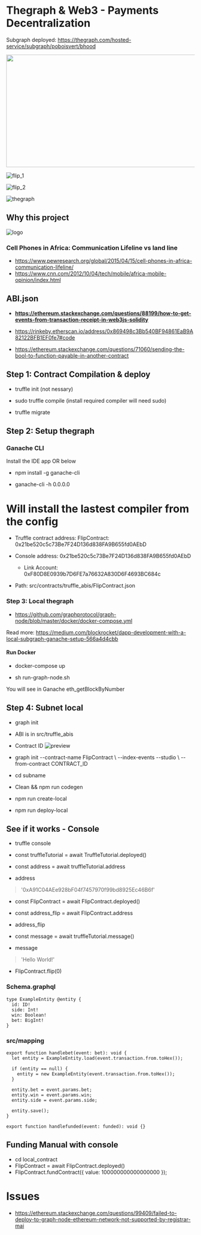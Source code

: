 # Thegraph & Web3 - Payments Decentralization

Subgraph deployed: https://thegraph.com/hosted-service/subgraph/poboisvert/bhood

<img src="https://github.com/poboisvert/thegraphWeb3/raw/main/animation.gif" width="800" height="300">

![flip_1](flip_1.png)

![flip_2](flip_2.png)

![thegraph](thegraph.png)

## Why this project

![logo](TheGraph_logo.png)

### Cell Phones in Africa: Communication Lifeline vs land line

- https://www.pewresearch.org/global/2015/04/15/cell-phones-in-africa-communication-lifeline/
- https://www.cnn.com/2012/10/04/tech/mobile/africa-mobile-opinion/index.html

## ABI.json

- **https://ethereum.stackexchange.com/questions/88199/how-to-get-events-from-transaction-receipt-in-web3js-solidity**

- https://rinkeby.etherscan.io/address/0x869498c3Bb540BF94861EaB9A82122BFB1EF0fe7#code

- https://ethereum.stackexchange.com/questions/71060/sending-the-bool-to-function-payable-in-another-contract

## Step 1: Contract Compilation & deploy

- truffle init (not nessary)

- sudo truffle compile (install required compiler will need sudo)

- truffle migrate

## Step 2: Setup thegraph

### Ganache CLI

Install the IDE app OR below

- npm install -g ganache-cli

- ganache-cli -h 0.0.0.0

# Will install the lastest compiler from the config

- Truffle contract address: FlipContract: 0x21be520c5c73Be7F24D136d838FA9B655fd0AEbD
- Console address: 0x21be520c5c73Be7F24D136d838FA9B655fd0AEbD

  - Link Account: 0xF80D8E0939b7D6FE7a76632A830D6F4693BC684c

- Path: src/contracts/truffle_abis/FlipContract.json

### Step 3: Local thegraph

- https://github.com/graphprotocol/graph-node/blob/master/docker/docker-compose.yml

Read more: https://medium.com/blockrocket/dapp-development-with-a-local-subgraph-ganache-setup-566a4d4cbb

#### Run Docker

- docker-compose up

- sh run-graph-node.sh

You will see in Ganache eth_getBlockByNumber

## Step 4: Subnet local

- graph init

- ABI is in src/truffle_abis

- Contract ID
  ![preview](truffle_migrate.png)

- graph init --contract-name FlipContract \ --index-events --studio \ --from-contract CONTRACT_ID
- cd subname
- Clean && npm run codegen
- npm run create-local
- npm run deploy-local

## See if it works - Console

- truffle console

- const truffleTutorial = await TruffleTutorial.deployed()

- const address = await truffleTutorial.address

- address

> '0xA91C04AEe928bF04f7457970f99bd8925Ec46B6f'

- const FlipContract = await FlipContract.deployed()

- const address_flip = await FlipContract.address

- address_flip

- const message = await truffleTutorial.message()

- message

> 'Hello World!'

- FlipContract.flip(0)

### Schema.graphql

```
type ExampleEntity @entity {
  id: ID!
  side: Int!
  win: Boolean!
  bet: BigInt!
}

```

### src/mapping

```
export function handlebet(event: bet): void {
  let entity = ExampleEntity.load(event.transaction.from.toHex());

  if (entity == null) {
    entity = new ExampleEntity(event.transaction.from.toHex());
  }

  entity.bet = event.params.bet;
  entity.win = event.params.win;
  entity.side = event.params.side;

  entity.save();
}

export function handlefunded(event: funded): void {}
```

## Funding Manual with console

- cd local_contract
- FlipContract = await FlipContract.deployed()
- FlipContract.fundContract({ value: 100000000000000000 });

# Issues

- https://ethereum.stackexchange.com/questions/99409/failed-to-deploy-to-graph-node-ethereum-network-not-supported-by-registrar-mai
